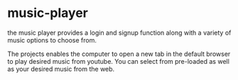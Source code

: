 # music-player

the music player provides a login and signup function along with a variety of music options to choose from.

The projects enables the computer to open a new tab in the default browser to play desired music from youtube.
You can select from pre-loaded as well as your desired music from the web.
